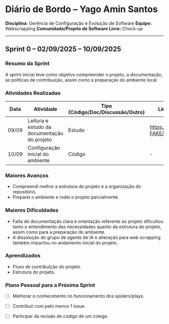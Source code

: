 # Diário de Bordo – Yago Amin Santos

**Disciplina:** Gerência de Configuração e Evolução de Software
**Equipe:** Webscrapping
**Comunidade/Projeto de Software Livre:** Check-up

---

## Sprint 0 – 02/09/2025 – 10/09/2025

### Resumo da Sprint

A sprint inicial teve como objetivo compreender o projeto, a documentação, as políticas de contribuição, assim como a preparação do ambiente local.

### Atividades Realizadas

| Data  | Atividade                                   | Tipo (Código/Doc/Discussão/Outro) | Link/Referência                                     | Status        |
| ----- | ------------------------------------------- | --------------------------------- | --------------------------------------------------- | ------------- |
| 09/09 | Leitura e estudo da documentação do projeto | Estudo                            | https://github.com/EH-FAKE/docs      | Concluído     |
| 10/09 | Configuração inicial do ambiente            | Código                            | -                                                   | Concluído  |

### Maiores Avanços

* Compreendi melhor a estrutura do projeto e a organização do repositório.
* Preparei o ambiente e rodei o projeto parcialmente.

### Maiores Dificuldades

* Falta de documentação clara e orientação referente ao projeto dificultou tanto o entendimento das necessidades quanto da estrutura do projeto, assim como para a preparação do ambiente.
* A dissolução do grupo de agente de IA e alteração para web scrapping também impactou no andamento inicial do projeto.

### Aprendizados

* Fluxo de contribuição do projeto.
* Estrutura do projeto.

### Plano Pessoal para a Próxima Sprint

* [ ] Melhorar o conhecimento no funcionamento dos spiders/plays.
* [ ] Contribuir com pelo menos 1 issue.
* [ ] Participar da revisão de código de um colega.
    